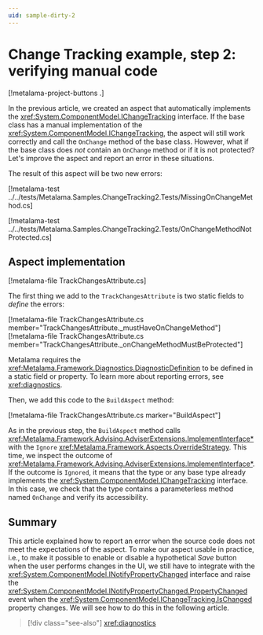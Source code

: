 ```yaml
---
uid: sample-dirty-2
---
```


# Change Tracking example, step 2: verifying manual code

[!metalama-project-buttons .]

In the previous article, we created an aspect that automatically implements
the <xref:System.ComponentModel.IChangeTracking>  interface. If the base class has a manual implementation of
the <xref:System.ComponentModel.IChangeTracking>, the aspect will still work correctly and call the `OnChange` method of
the base class. However, what if the base class does _not_ contain an `OnChange` method or if it is not protected? Let's
improve the aspect and report an error in these situations.

The result of this aspect will be two new errors:

[!metalama-test ../../tests/Metalama.Samples.ChangeTracking2.Tests/MissingOnChangeMethod.cs]

[!metalama-test ../../tests/Metalama.Samples.ChangeTracking2.Tests/OnChangeMethodNotProtected.cs]

## Aspect implementation

[!metalama-file TrackChangesAttribute.cs]

The first thing we add to the `TrackChangesAttribute` is two static fields to _define_ the errors:

[!metalama-file TrackChangesAttribute.cs member="TrackChangesAttribute._mustHaveOnChangeMethod"]
[!metalama-file TrackChangesAttribute.cs member="TrackChangesAttribute._onChangeMethodMustBeProtected"]

Metalama requires the <xref:Metalama.Framework.Diagnostics.DiagnosticDefinition> to be defined in a static field or
property. To learn more about reporting errors, see <xref:diagnostics>.

Then, we add this code to the `BuildAspect` method:

[!metalama-file TrackChangesAttribute.cs marker="BuildAspect"]

As in the previous step, the `BuildAspect` method
calls <xref:Metalama.Framework.Advising.AdviserExtensions.ImplementInterface*> with
the `Ignore` <xref:Metalama.Framework.Aspects.OverrideStrategy>. This time, we inspect the outcome
of <xref:Metalama.Framework.Advising.AdviserExtensions.ImplementInterface*>. If the outcome is `Ignored`, it means that
the
type or any base type already implements the <xref:System.ComponentModel.IChangeTracking>  interface. In this case, we
check that the type contains a parameterless method named `OnChange` and verify its accessibility.

## Summary

This article explained how to report an error when the source code does not meet the expectations of the aspect. To make
our aspect usable in practice, i.e., to make it possible to enable or disable a hypothetical _Save_ button when the user
performs changes in the UI, we still have to integrate with the <xref:System.ComponentModel.INotifyPropertyChanged>
interface and raise the <xref:System.ComponentModel.INotifyPropertyChanged.PropertyChanged> event when
the <xref:System.ComponentModel.IChangeTracking.IsChanged> property changes. We will see how to do this in the following
article.

> [!div class="see-also"]
> <xref:diagnostics>
